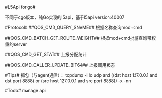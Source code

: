 #L5Api for go#

不同于cgo版本，纯Go实现的l5api，基于l5api version:40007


#Protocol#
##QOS_CMD_QUERY_SNAME##
根据名称查询mod+cmd

##QOS_CMD_BATCH_GET_ROUTE_WEIGHT##
根据mod+cmd批量查询带权重的server

##QOS_CMD_GET_STAT##
上报分配统计

##QOS_CMD_CALLER_UPDATE_BIT64##
上报调用状态


#Tips#
抓包（与agent通信）：
tcpdump -i lo udp and \(\(dst host 127.0.0.1 and dst port 8888\) or \(src host 127.0.0.1 and src port 8888\)\) -x -nn


#Todo#
manage api
